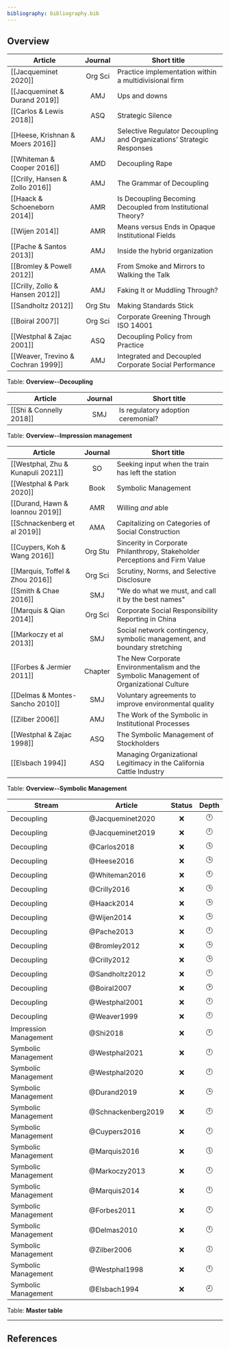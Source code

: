 ```yaml
---
bibliography: bibliography.bib
---
```


## Overview

Article                             |Journal| Short title
------------                        | :-:   | ------------------------
[[Jacqueminet 2020]]                |Org Sci| Practice implementation within a multidivisional firm
[[Jacqueminet & Durand 2019]]       | AMJ   | Ups and downs
[[Carlos & Lewis 2018]]             | ASQ   | Strategic Silence
[[Heese, Krishnan & Moers 2016]]    | AMJ   | Selective Regulator Decoupling and Organizations’ Strategic Responses
[[Whiteman & Cooper 2016]]          | AMD   | Decoupling Rape
[[Crilly, Hansen & Zollo 2016]]     | AMJ   | The Grammar of Decoupling
[[Haack & Schoeneborn 2014]]        | AMR   | Is Decoupling Becoming Decoupled from Institutional Theory?
[[Wijen 2014]]                      | AMR   | Means versus Ends in Opaque Institutional Fields
[[Pache & Santos 2013]]             | AMJ   | Inside the hybrid organization
[[Bromley & Powell 2012]]           | AMA   | From Smoke and Mirrors to Walking the Talk
[[Crilly, Zollo & Hansen 2012]]     | AMJ   | Faking It or Muddling Through?
[[Sandholtz 2012]]                  |Org Stu| Making Standards Stick
[[Boiral 2007]]                     |Org Sci| Corporate Greening Through ISO 14001
[[Westphal & Zajac 2001]]           | ASQ   | Decoupling Policy from Practice
[[Weaver, Trevino & Cochran 1999]]  | AMJ   | Integrated and Decoupled Corporate Social Performance
Table: **Overview--Decoupling**

Article                             |Journal| Short title
------------                        | :-:   | ------------------------
[[Shi & Connelly 2018]]             | SMJ   | Is regulatory adoption ceremonial?
Table: **Overview--Impression management**

Article                             |Journal| Short title
------------                        | :-:   | ------------------------
[[Westphal, Zhu & Kunapuli 2021]]   | SO    | Seeking input when the train has left the station
[[Westphal & Park 2020]]            | Book  | Symbolic Management
[[Durand, Hawn & Ioannou 2019]]     | AMR   | Willing *and* able
[[Schnackenberg et al 2019]]        | AMA   | Capitalizing on Categories of Social Construction
[[Cuypers, Koh & Wang 2016]]        |Org Stu| Sincerity in Corporate Philanthropy, Stakeholder Perceptions and Firm Value
[[Marquis, Toffel & Zhou 2016]]     |Org Sci| Scrutiny, Norms, and Selective Disclosure
[[Smith & Chae 2016]]               | SMJ   | "We do what we must, and call it by the best names"
[[Marquis & Qian 2014]]             |Org Sci| Corporate Social Responsibility Reporting in China
[[Markoczy et al 2013]]             | SMJ   | Social network contingency, symbolic management, and boundary stretching
[[Forbes & Jermier 2011]]           |Chapter| The New Corporate Environmentalism and the Symbolic Management of Organizational Culture
[[Delmas & Montes-Sancho 2010]]     | SMJ   | Voluntary agreements to improve environmental quality
[[Zilber 2006]]                     | AMJ   | The Work of the Symbolic in Institutional Processes
[[Westphal & Zajac 1998]]           | ASQ   | The Symbolic Management of Stockholders
[[Elsbach 1994]]                    | ASQ   | Managing Organizational Legitimacy in the California Cattle Industry
Table: **Overview--Symbolic Management**

Stream                  | Article                   | Status    | Depth  
----                    | --------                  | :-:       | :-:    
Decoupling              | @Jacqueminet2020          | :x:       | :clock12:
Decoupling              | @Jacqueminet2019          | :x:       | :clock12:
Decoupling              | @Carlos2018               | :x:       | :clock4:
Decoupling              | @Heese2016                | :x:       | :clock3:
Decoupling              | @Whiteman2016             | :x:       | :clock11:
Decoupling              | @Crilly2016               | :x:       | :clock3:
Decoupling              | @Haack2014                | :x:       | :clock3:
Decoupling              | @Wijen2014                | :x:       | :clock3:
Decoupling              | @Pache2013                | :x:       | :clock12:
Decoupling              | @Bromley2012              | :x:       | :clock3:
Decoupling              | @Crilly2012               | :x:       | :clock3:
Decoupling              | @Sandholtz2012            | :x:       | :clock12:
Decoupling              | @Boiral2007               | :x:       | :clock2:
Decoupling              | @Westphal2001             | :x:       | :clock12:
Decoupling              | @Weaver1999               | :x:       | :clock12:
Impression Management   | @Shi2018                  | :x:       | :clock12:
Symbolic Management     | @Westphal2021             | :x:       | :clock12:
Symbolic Management     | @Westphal2020             | :x:       | :clock12:
Symbolic Management     | @Durand2019               | :x:       | :clock3:
Symbolic Management     | @Schnackenberg2019        | :x:       | :clock12:
Symbolic Management     | @Cuypers2016              | :x:       | :clock12:
Symbolic Management     | @Marquis2016              | :x:       | :clock5:
Symbolic Management     | @Markoczy2013             | :x:       | :clock12:
Symbolic Management     | @Marquis2014              | :x:       | :clock12:
Symbolic Management     | @Forbes2011               | :x:       | :clock12:
Symbolic Management     | @Delmas2010               | :x:       | :clock12:
Symbolic Management     | @Zilber2006               | :x:       | :clock6:
Symbolic Management     | @Westphal1998             | :x:       | :clock12:
Symbolic Management     | @Elsbach1994              | :x:       | :clock9:
Table: **Master table**

---

## References